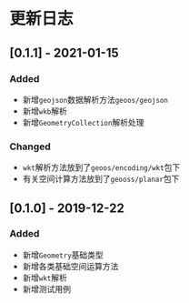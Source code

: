 
# 更新日志
## [0.1.1] - 2021-01-15
### Added
- 新增`geojson`数据解析方法`geoos/geojson`
- 新增`wkb`解析
- 新增`GeometryCollection`解析处理
### Changed
- `wkt`解析方法放到了`geoos/encoding/wkt`包下
- 有关空间计算方法放到了`geooss/planar`包下

## [0.1.0] - 2019-12-22
### Added
- 新增`Geometry`基础类型
- 新增各类基础空间运算方法
- 新增`wkt`解析
- 新增测试用例
